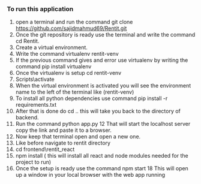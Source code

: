 ### To run this application
1. open a terminal and run the command git clone https://github.com/sajidmahmud69/Rentit.git
2. Once the git repository is ready use the terminal and write the command cd Rentit.
3. Create a virtual environment.
4. Write the command virtualenv rentit-venv
5. If the previous command gives and error use virtualenv by writing the command pip install virtualenv
6. Once the virtualenv is setup cd rentit-venv
7. Scripts\activate
8. When the virtual environment is activated you will see the environment name to the left of the terminal like (rentit-venv)
9. To install all python dependencies use command pip install -r requirements.txt
10. After that is done do cd ..  this will take you back to the directory of backend.
11. Run the command python app.py
12 That will start the localhost server copy the link and paste it to a browser.
13. Now keep that terminal open and open a new one.
14. Like before navigate to rentit directory
15. cd frontend\rentit_react
16. npm install ( this will install all react and node modules needed for the project to run)
17. Once the setup is ready use the command npm start
18 This will open up a window in your local browser with the web app running
